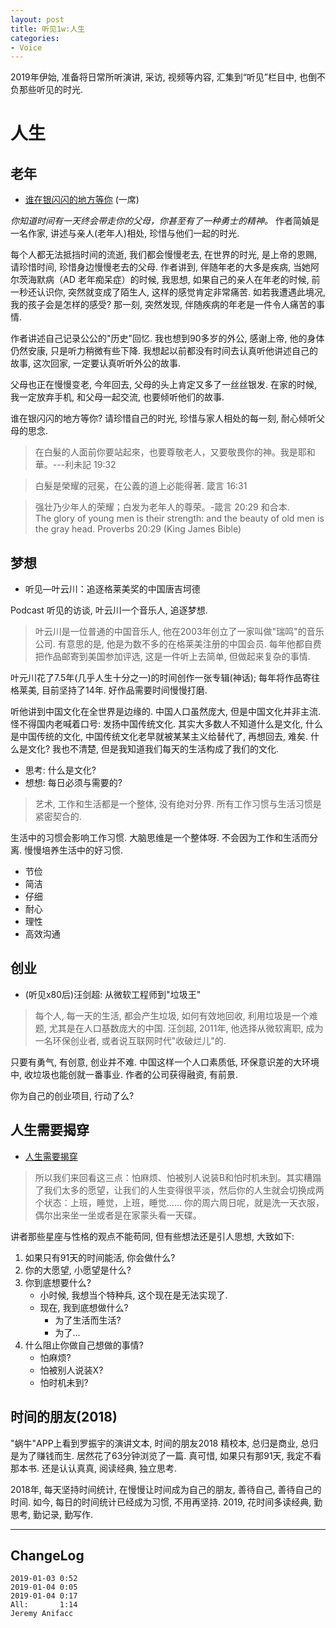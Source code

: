 ```yaml
---
layout: post
title: 听见1w:人生 
categories:
- Voice
---
```

2019年伊始, 准备将日常所听演讲, 采访, 视频等内容, 汇集到“听见”栏目中, 也倒不负那些听见的时光.

# 人生

## 老年

- [谁在银闪闪的地方等你](https://www.yixi.tv/speech/352) (一席)

*你知道时间有一天终会带走你的父母，你甚至有了一种勇士的精神。* 作者简媜是一名作家, 讲述与亲人(老年人)相处, 珍惜与他们一起的时光. 

每个人都无法抵挡时间的流逝, 我们都会慢慢老去, 在世界的时光, 是上帝的恩赐, 请珍惜时间, 珍惜身边慢慢老去的父母. 作者讲到, 伴随年老的大多是疾病, 当她阿尔茨海默病（AD 老年痴呆症）的时候, 我思想, 如果自己的亲人在年老的时候, 前一秒还认识你, 突然就变成了陌生人, 这样的感觉肯定非常痛苦. 如若我遭遇此境况, 我的孩子会是怎样的感受? 那一刻, 突然发现, 伴随疾病的年老是一件令人痛苦的事情. 

作者讲述自己记录公公的"历史"回忆. 我也想到90多岁的外公, 感谢上帝, 他的身体仍然安康, 只是听力稍微有些下降. 我想起以前都没有时间去认真听他讲述自己的故事, 这次回家, 一定要认真听听外公的故事.

父母也正在慢慢变老, 今年回去, 父母的头上肯定又多了一丝丝银发. 在家的时候, 我一定放弃手机, 和父母一起交流, 也要倾听他们的故事.

谁在银闪闪的地方等你? 请珍惜自己的时光, 珍惜与家人相处的每一刻, 耐心倾听父母的思念.

> 在白髮的人面前你要站起來，也要尊敬老人，又要敬畏你的神。我是耶和華。---利未記 19:32

> 白髮是榮耀的冠冕，在公義的道上必能得著. 箴言 16:31

> 强壮乃少年人的荣耀；白发为老年人的尊荣。-箴言 20:29 和合本.   
> The glory of young men is their strength: and the beauty of old men is the gray head. Proverbs 20:29 (King James Bible) 

## 梦想

- 听见—叶云川：追逐格莱美奖的中国唐吉坷德

Podcast 听见的访谈, 叶云川一个音乐人, 追逐梦想.

> 叶云川是一位普通的中国音乐人, 他在2003年创立了一家叫做"瑞鸣"的音乐公司. 有意思的是, 他是为数不多的在格莱美注册的中国会员. 每年他都自费把作品邮寄到美国参加评选, 这是一件听上去简单, 但做起来复杂的事情.

叶元川花了7.5年(几乎人生十分之一)的时间创作一张专辑(神话); 每年将作品寄往格莱美, 目前坚持了14年. 好作品需要时间慢慢打磨.

听他讲到中国文化在全世界是边缘的. 中国人口虽然庞大, 但是中国文化并非主流.怪不得国内老喊着口号: 发扬中国传统文化. 其实大多数人不知道什么是文化, 什么是中国传统的文化, 中国传统文化老早就被某某主义给替代了, 再想回去, 难矣. 什么是文化? 我也不清楚, 但是我知道我们每天的生活构成了我们的文化.

- 思考: 什么是文化? 
- 想想: 每日必须与需要的?

> 艺术, 工作和生活都是一个整体, 没有绝对分界. 所有工作习惯与生活习惯是紧密契合的.

生活中的习惯会影响工作习惯. 大脑思维是一个整体呀. 不会因为工作和生活而分离. 慢慢培养生活中的好习惯.

- 节俭
- 简洁
- 仔细
- 耐心
- 理性
- 高效沟通

## 创业

- (听见x80后)汪剑超: 从微软工程师到"垃圾王"

> 每个人, 每一天的生活, 都会产生垃圾, 如何有效地回收, 利用垃圾是一个难题, 尤其是在人口基数庞大的中国. 汪剑超, 2011年, 他选择从微软离职, 成为一名环保创业者, 或者说互联网时代"收破烂儿"的.

只要有勇气, 有创意, 创业并不难. 中国这样一个人口素质低, 环保意识差的大环境中, 收垃圾也能创就一番事业. 作者的公司获得融资, 有前景.

你为自己的创业项目, 行动了么?

## 人生需要揭穿

- [人生需要揭穿](https://www.yixi.tv/speech/84)

> 所以我们来回看这三点：怕麻烦、怕被别人说装B和怕时机未到。其实糟蹋了我们太多的愿望，让我们的人生变得很平淡，然后你的人生就会切换成两个状态：上班，睡觉，上班，睡觉…… 你的周六周日呢，就是洗一天衣服，偶尔出来坐一坐或者是在家蒙头看一天碟。 

讲者那些星座与性格的观点不能苟同, 但有些想法还是引人思想, 大致如下:

1. 如果只有91天的时间能活, 你会做什么?
2. 你的大愿望, 小愿望是什么?
3. 你到底想要什么?
    - 小时候, 我想当个特种兵, 这个现在是无法实现了.
    - 现在, 我到底想做什么?
        - 为了生活而生活?
        - 为了...
4. 什么阻止你做自己想做的事情?
    - 怕麻烦?
    - 怕被别人说装X?
    - 怕时机未到?

## 时间的朋友(2018)

"蜗牛"APP上看到罗振宇的演讲文本, 时间的朋友2018 精校本, 总归是商业, 总归是为了赚钱而生. 居然花了63分钟浏览了一篇. 真可惜, 如果只有那91天, 我定不看那本书. 还是认认真真, 阅读经典, 独立思考. 

2018年, 每天坚持时间统计, 在慢慢让时间成为自己的朋友, 善待自己, 善待自己的时间. 
如今, 每日的时间统计已经成为习惯, 不用再坚持. 2019, 花时间多读经典, 勤思考, 勤记录, 勤写作.

---

## ChangeLog

```
2019-01-03 0:52
2019-01-04 0:05 
2019-01-04 0:17 
All:       1:14
Jeremy Anifacc
```
